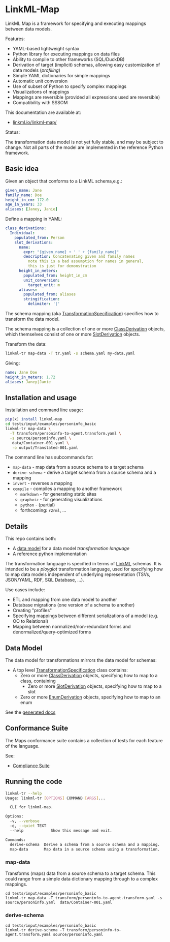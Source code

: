 # LinkML-Map

LinkML Map is a framework for specifying and executing mappings between data models.

Features:

- YAML-based lightweight syntax
- Python library for executing mappings on data files
- Ability to compile to other frameworks (SQL/DuckDB)
- Derivation of target (implicit) schemas, allowing easy customization of data models (*profiling*)
- Simple YAML dictionaries for simple mappings
- Automatic unit conversion
- Use of subset of Python to specify complex mappings
- Visualizations of mappings
- Mappings are reversible (provided all expressions used are reversible)
- Compatibility with SSSOM

This documentation are available at:

- [linkml.io/linkml-map/](https://linkml.io/linkml-map/)

Status:

The transformation data model is not yet fully stable, and may be subject to change.
Not all parts of the model are implemented in the reference Python framework.

## Basic idea

Given an object that conforms to a LinkML schema,e.g.:

```yaml
given_name: Jane
family_name: Doe
height_in_cm: 172.0
age_in_years: 33
aliases: [Janey, Janie]
```

Define a mapping in YAML:

```yaml
class_derivations:
  Individual:
    populated_from: Person
    slot_derivations:
      name:
        expr: "{given_name} + ' ' + {family_name}"
        description: Concatenating given and family names
          note this is a bad assumption for names in general,
          this is just for demonstration
      height_in_meters:
        populated_from: height_in_cm
        unit_conversion:
          target_unit: m
      aliases:
        populated_from: aliases
        stringification:
          delimiter: '|'
```

The schema mapping (aka [TransformationSpecification](schema/TransformationSpecification.md)) specifies how to transform the data model.

The schema mapping is a collection of one or more [ClassDerivation](schema/ClassDerivation.md) objects,
which themselves consist of one or more [SlotDerivation](schema/SlotDerivation.md) objects.

Transform the data:

```bash
linkml-tr map-data -T tr.yaml -s schema.yaml my-data.yaml
```

Giving:

```yaml
name: Jane Doe
height_in_meters: 1.72
aliases: Janey|Janie
```

## Installation and usage

Installation and command line usage:

```bash
pip[x] install linkml-map
cd tests/input/examples/personinfo_basic
linkml-tr map-data \
  -T transform/personinfo-to-agent.transform.yaml \
  -s source/personinfo.yaml \
   data/Container-001.yaml \
   -o output/Translated-001.yaml
```

The command line has subcommands for:

- `map-data` - map data from a source schema to a target schema
- `derive-schema` - derive a target schema from a source schema and a mapping
- `invert` - reverses a mapping
- `compile` - compiles a mapping to another framework
    - `markdown` - for generating static sites
    - `graphviz` - for generating visualizations
    - `python` - (partial)
    - forthcoming: `r2rml`, ...
 
## Details

This repo contains both:

- A [data model](schema/) for a data model *transformation language*
- A reference python implementation

The transformation language is specified in terms of [LinkML](https://linkml.io) schemas.
It is intended to be a *ployglot* transformation language, used for
specifying how to map data models independent of underlying representation
(TSVs, JSON/YAML, RDF, SQL Database, ...).

Use cases include:

- ETL and mapping from one data model to another
- Database migrations (one version of a schema to another)
- Creating "profiles"
- Specifying mappings between different serializations of a model (e.g. OO to Relational)
- Mapping between normalized/non-redundant forms and denormalized/query-optimized forms


## Data Model

The data model for transformations mirrors the data model for schemas:

- A top level [TransformationSpecification](schema/TransformationSpecification.md) class contains:
   - Zero or more [ClassDerivation](schema/ClassDerivation.md) objects, specifying how to map to a class, containing
       - Zero or more [SlotDerivation](schema/SlotDerivation.md) objects, specifying how to map to a slot
   - Zero or more [EnumDerivation](schema/EnumDerivation.md) objects, specifying how to map to an enum

See the [generated docs](schema/index.md)

## Conformance Suite

The Maps conformance suite contains a collection of tests for each feature of the language.

See:

* [Compliance Suite](specification/compliance.md)


## Running the code

```bash
linkml-tr --help
Usage: linkml-tr [OPTIONS] COMMAND [ARGS]...

  CLI for linkml-map.

Options:
  -v, --verbose
  -q, --quiet TEXT
  --help            Show this message and exit.

Commands:
  derive-schema  Derive a schema from a source schema and a mapping.
  map-data       Map data in a source schema using a transformation.
```

### map-data

Transforms (maps) data from a source schema to a target schema. This could range from a simple data dictionary mapping
through to a complex mappings.

```
cd tests/input/examples/personinfo_basic
linkml-tr map-data -T transform/personinfo-to-agent.transform.yaml -s source/personinfo.yaml  data/Container-001.yaml
```

### derive-schema

```
cd tests/input/examples/personinfo_basic
linkml-tr derive-schema -T transform/personinfo-to-agent.transform.yaml source/personinfo.yaml
```

